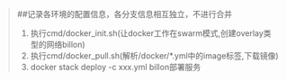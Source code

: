 >##记录各环境的配置信息，各分支信息相互独立，不进行合并
>1. 执行cmd/docker_init.sh(让docker工作在swarm模式,创建overlay类型的网络billon)
>2. 执行cmd/docker_pull.sh(解析/docker/*.yml中的image标签,下载镜像)
>3. docker stack deploy -c xxx.yml billon部署服务
